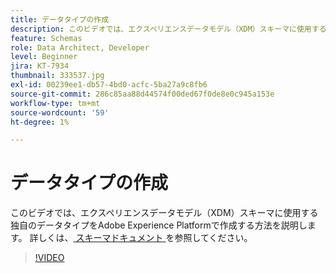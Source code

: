 ```yaml
---
title: データタイプの作成
description: このビデオでは、エクスペリエンスデータモデル（XDM）スキーマに使用する独自のデータタイプをAdobe Experience Platformで作成する方法を説明します。
feature: Schemas
role: Data Architect, Developer
level: Beginner
jira: KT-7934
thumbnail: 333537.jpg
exl-id: 00239ee1-db57-4bd0-acfc-5ba27a9c8fb6
source-git-commit: 286c85aa88d44574f00ded67f0de8e0c945a153e
workflow-type: tm+mt
source-wordcount: '59'
ht-degree: 1%

---
```


# データタイプの作成

このビデオでは、エクスペリエンスデータモデル（XDM）スキーマに使用する独自のデータタイプをAdobe Experience Platformで作成する方法を説明します。 詳しくは、[ スキーマドキュメント ](https://experienceleague.adobe.com/docs/experience-platform/xdm/home.html?lang=ja) を参照してください。

>[!VIDEO](https://video.tv.adobe.com/v/3413618?learn=on&enablevpops&captions=jpn)
